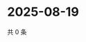 # 2025-08-19

共 0 条

<!-- BEGIN ZHIHUVIDEO -->
<!-- 最后更新时间 Tue Aug 19 2025 18:12:37 GMT+0800 (China Standard Time) -->

<!-- END ZHIHUVIDEO -->
